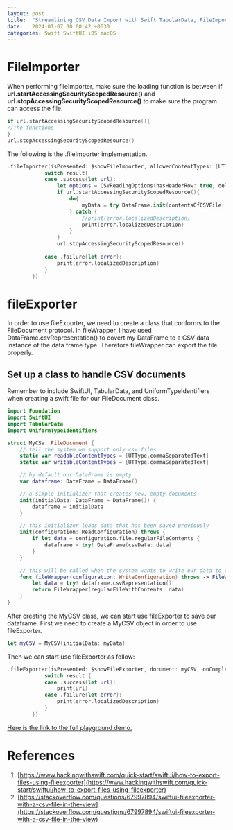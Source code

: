 ```yaml
---
layout: post
title:  "Streamlining CSV Data Import with Swift TabularData, FileImporter and FileExporter"
date:   2024-01-07 00:00:42 +0530
categories: Swift SwiftUI iOS macOS
---
```


# FileImporter
When performing fileImporter, make sure the loading function is between if **url.startAccessingSecurityScopedResource()** and **url.stopAccessingSecurityScopedResource()** to make sure the program can access the file.

```swift
if url.startAccessingSecurityScopedResource(){
//The functions
}
url.stopAccessingSecurityScopedResource()
```

The following is the .fileImporter implementation.

```swift
.fileImporter(isPresented: $showFileImporter, allowedContentTypes: [UTType.commaSeparatedText], onCompletion: { result in
            switch result{
            case .success(let url):
                let options = CSVReadingOptions(hasHeaderRow: true, delimiter: ",") //getting file permission
                if url.startAccessingSecurityScopedResource(){
                    do{
                        myData = try DataFrame.init(contentsOfCSVFile: url, options:options)
                    } catch {
                        //print(error.localizedDescription)
                        print(error.localizedDescription)
                    }
                }
                url.stopAccessingSecurityScopedResource()
                
            case .failure(let error):
                print(error.localizedDescription)
            }
        })
```

# fileExporter

In order to use fileExporter, we need to create a class that conforms to the FileDocument protocol. In fileWrapper, I have used DataFrame.csvRepresentation() to covert my DataFrame to a CSV data instance of the data frame type. Therefore fileWrapper can export the file properly.

## Set up a class to handle CSV documents
Remember to include SwiftUI, TabularData, and UniformTypeIdentifiers when creating a swift file for our FileDocument class.

```swift
import Foundation
import SwiftUI
import TabularData
import UniformTypeIdentifiers

struct MyCSV: FileDocument {
    // tell the system we support only csv files
    static var readableContentTypes = [UTType.commaSeparatedText]
    static var writableContentTypes = [UTType.commaSeparatedText]

    // by default our DataFrame is empty
    var dataframe: DataFrame = DataFrame()

    // a simple initializer that creates new, empty documents
    init(initialData: DataFrame = DataFrame()) {
        dataframe = initialData
    }

    // this initializer loads data that has been saved previously
    init(configuration: ReadConfiguration) throws {
        if let data = configuration.file.regularFileContents {
            dataframe = try! DataFrame(csvData: data)
        }
    }

    // this will be called when the system wants to write our data to disk
    func fileWrapper(configuration: WriteConfiguration) throws -> FileWrapper {
        let data = try! dataframe.csvRepresentation()
        return FileWrapper(regularFileWithContents: data)
    }
}
```

After creating the MyCSV class, we can start use fileExporter to save our dataframe. First we need to create a MyCSV object in order to use fileExporter.

```swift
let myCSV = MyCSV(initialData: myData)
```

Then we can start use fileExporter as follow:

```swift
.fileExporter(isPresented: $showFileExporter, document: myCSV, onCompletion: {result in
            switch result {
            case .success(let url):
                print(url)
            case .failure(let error):
                print(error.localizedDescription)
            }
        })
```
[Here is the link to the full playground demo.](https://github.com/hsuanchunlin/MediumDemo/blob/main/TabularDatafileImporter-MacOS.playground/Contents.swift)

# References
1. [https://www.hackingwithswift.com/quick-start/swiftui/how-to-export-files-using-fileexporter](https://www.hackingwithswift.com/quick-start/swiftui/how-to-export-files-using-fileexporter)
2. [https://stackoverflow.com/questions/67997894/swiftui-fileexporter-with-a-csv-file-in-the-view](https://stackoverflow.com/questions/67997894/swiftui-fileexporter-with-a-csv-file-in-the-view)